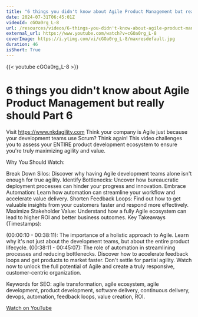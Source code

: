 ```yaml
---
title: "6 things you didn't know about Agile Product Management but really should Part 6"
date: 2024-07-31T06:45:01Z
videoId: cGOa0rg_L-8
url: /resources/videos/6-things-you-didn't-know-about-agile-product-management-but-really-should-part-6
external_url: https://www.youtube.com/watch?v=cGOa0rg_L-8
coverImage: https://i.ytimg.com/vi/cGOa0rg_L-8/maxresdefault.jpg
duration: 46
isShort: True
---
```


{{< youtube cGOa0rg_L-8 >}}

# 6 things you didn't know about Agile Product Management but really should Part 6

Visit https://www.nkdagility.com Think your company is Agile just because your development teams use Scrum?  Think again!  This video challenges you to assess your ENTIRE product development ecosystem to ensure you're truly maximizing agility and value.

Why You Should Watch:

Break Down Silos: Discover why having Agile development teams alone isn't enough for true agility.
Identify Bottlenecks: Uncover how bureaucratic deployment processes can hinder your progress and innovation.
Embrace Automation: Learn how automation can streamline your workflow and accelerate value delivery.
Shorten Feedback Loops: Find out how to get valuable insights from your customers faster and respond more effectively.
Maximize Stakeholder Value: Understand how a fully Agile ecosystem can lead to higher ROI and better business outcomes.
Key Takeaways (Timestamps):

(00:00:10 - 00:38:11): The importance of a holistic approach to Agile. Learn why it's not just about the development teams, but about the entire product lifecycle.
(00:38:11 - 00:45:07): The role of automation in streamlining processes and reducing bottlenecks. Discover how to accelerate feedback loops and get products to market faster.
Don't settle for partial agility. Watch now to unlock the full potential of Agile and create a truly responsive, customer-centric organization.

Keywords for SEO: agile transformation, agile ecosystem, agile development, product development, software delivery, continuous delivery, devops, automation, feedback loops, value creation, ROI.

[Watch on YouTube](https://www.youtube.com/watch?v=cGOa0rg_L-8)
